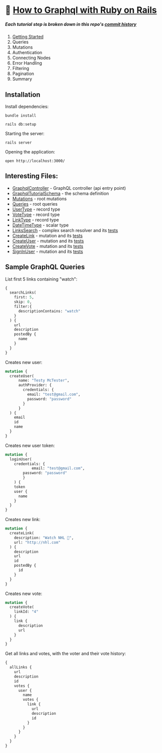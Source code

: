 # 💎 [How to Graphql with Ruby on Rails](https://www.howtographql.com/graphql-ruby)

##### Each tutorial step is broken down in this repo's [commit history](https://github.com/ztratify/howtographql-rails/commits/main)

1. [Getting Started](https://www.howtographql.com/graphql-ruby/1-getting-started/)
2. Queries
3. Mutations
4. Authentication
5. Connecting Nodes
6. Error Handling
7. Filtering
8. Pagination
9. Summary

## Installation

Install dependencies:

```
bundle install

rails db:setup
```

Starting the server:

```
rails server
```

Opening the application:

```
open http://localhost:3000/
```

## Interesting Files:

- [GraphqlController](https://github.com/howtographql/graphql-ruby/blob/master/app/controllers/graphql_controller.rb) - GraphQL controller (api entry point)
- [GraphqlTutorialSchema](https://github.com/howtographql/graphql-ruby/blob/master/app/graphql/graphql_tutorial_schema.rb) - the schema definition
- [Mutations](https://github.com/howtographql/graphql-ruby/blob/master/app/graphql/types/mutation_type.rb) - root mutations
- [Queries](https://github.com/howtographql/graphql-ruby/blob/master/app/graphql/types/query_type.rb) - root queries
- [UserType](https://github.com/howtographql/graphql-ruby/blob/master/app/graphql/types/user_type.rb) - record type
- [VoteType](https://github.com/howtographql/graphql-ruby/blob/master/app/graphql/types/vote_type.rb) - record type
- [LinkType](https://github.com/howtographql/graphql-ruby/blob/master/app/graphql/types/link_type.rb) - record type
- [DateTimeType](https://github.com/howtographql/graphql-ruby/blob/master/app/graphql/types/date_time_type.rb) - scalar type
- [LinksSearch](https://github.com/howtographql/graphql-ruby/blob/master/app/graphql/resolvers/links_search.rb) - complex search resolver and its [tests](https://github.com/howtographql/graphql-ruby/blob/master/test/graphql/resolvers/links_search_test.rb)
- [CreateLink](https://github.com/howtographql/graphql-ruby/blob/master/app/graphql/mutations/create_link.rb) - mutation and its [tests](https://github.com/howtographql/graphql-ruby/blob/master/test/graphql/mutations/create_link_test.rb)
- [CreateUser](https://github.com/howtographql/graphql-ruby/blob/master/app/graphql/mutations/create_user.rb) - mutation and its [tests](https://github.com/howtographql/graphql-ruby/blob/master/test/graphql/mutations/create_user_test.rb)
- [CreateVote](https://github.com/howtographql/graphql-ruby/blob/master/app/graphql/mutations/create_vote.rb) - mutation and its [tests](https://github.com/howtographql/graphql-ruby/blob/master/test/graphql/mutations/create_vote_test.rb)
- [SignInUser](https://github.com/howtographql/graphql-ruby/blob/master/app/graphql/mutations/sign_in_user.rb) - mutation and its [tests](https://github.com/howtographql/graphql-ruby/blob/master/test/graphql/mutations/sign_in_user_test.rb)

## Sample GraphQL Queries

List first 5 links containing "watch":

```graphql
{
  searchLinks(
    first: 5,
    skip: 0,
    filter:{
      descriptionContains: "watch"
    }
  ) {
    url
    description
    postedBy {
      name
    }
  }
}

```

Creates new user:

```graphql
mutation {
  createUser(
      name: "Testy McTester",
      authProvider: {
        credentials: {
          email: "test@gmail.com",
          password: "password"
        }
      }
  ) {
    email
    id
    name
  }
}
```

Creates new user token:

```graphql
mutation {
  loginUser(
    credentials: {
    		email: "test@gmail.com",
      	password: "password"
  		}
  	) {
    token
    user {
      name
    }
  }
}
```

Creates new link:

```graphql
mutation {
  createLink(
    description: "Watch NHL 🏒",
    url: "http://nhl.com"
  ) {
    description
    url
    id
    postedBy {
      id
    }
  }
}
```

Creates new vote:

```graphql
mutation {
  createVote(
    linkId: "4"
  ) {
    link {
      description
      url
    }
  }
}
```

Get all links and votes, with the voter and their vote history:

```graphql
{
  allLinks {
    url
    description
    id
    votes {
      user {
        name
        votes {
          link {
            url
            description
            id
          }
        }
      }
    }
  }
}
```